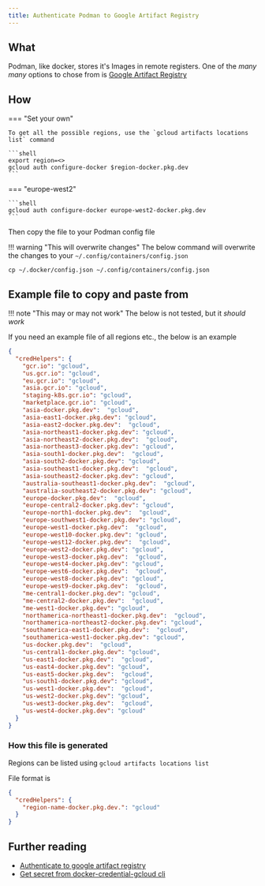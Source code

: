 ```yaml
---
title: Authenticate Podman to Google Artifact Registry
---
```


## What

Podman, like docker, stores it's Images in remote registers. One of the _many many_ options to chose from is [Google Artifact Registry](https://cloud.google.com/artifact-registry/docs)

## How

=== "Set your own"

    To get all the possible regions, use the `gcloud artifacts locations list` command

    ```shell
    export region=<>
    gcloud auth configure-docker $region-docker.pkg.dev
    ```

=== "europe-west2"

    ```shell
    gcloud auth configure-docker europe-west2-docker.pkg.dev
    ```

Then copy the file to your Podman config file

!!! warning "This will overwrite changes"
    The below command will overwrite the changes to your `~/.config/containers/config.json`

```shell
cp ~/.docker/config.json ~/.config/containers/config.json
```

## Example file to copy and paste from

!!! note "This may or may not work"
    The below is not tested, but it _should work_

If you need an example file of all regions etc., the below is an example

```json
{
  "credHelpers": {
    "gcr.io": "gcloud",
    "us.gcr.io": "gcloud",
    "eu.gcr.io": "gcloud",
    "asia.gcr.io": "gcloud",
    "staging-k8s.gcr.io": "gcloud",
    "marketplace.gcr.io": "gcloud",
    "asia-docker.pkg.dev":  "gcloud",
    "asia-east1-docker.pkg.dev": "gcloud",
    "asia-east2-docker.pkg.dev":  "gcloud",
    "asia-northeast1-docker.pkg.dev": "gcloud",
    "asia-northeast2-docker.pkg.dev":  "gcloud",
    "asia-northeast3-docker.pkg.dev": "gcloud",
    "asia-south1-docker.pkg.dev":  "gcloud",
    "asia-south2-docker.pkg.dev": "gcloud",
    "asia-southeast1-docker.pkg.dev":  "gcloud",
    "asia-southeast2-docker.pkg.dev": "gcloud",
    "australia-southeast1-docker.pkg.dev":  "gcloud",
    "australia-southeast2-docker.pkg.dev": "gcloud",
    "europe-docker.pkg.dev":  "gcloud",
    "europe-central2-docker.pkg.dev": "gcloud",
    "europe-north1-docker.pkg.dev":  "gcloud",
    "europe-southwest1-docker.pkg.dev": "gcloud",
    "europe-west1-docker.pkg.dev":  "gcloud",
    "europe-west10-docker.pkg.dev": "gcloud",
    "europe-west12-docker.pkg.dev":  "gcloud",
    "europe-west2-docker.pkg.dev": "gcloud",
    "europe-west3-docker.pkg.dev":  "gcloud",
    "europe-west4-docker.pkg.dev": "gcloud",
    "europe-west6-docker.pkg.dev":  "gcloud",
    "europe-west8-docker.pkg.dev": "gcloud",
    "europe-west9-docker.pkg.dev":  "gcloud",
    "me-central1-docker.pkg.dev": "gcloud",
    "me-central2-docker.pkg.dev":  "gcloud",
    "me-west1-docker.pkg.dev": "gcloud",
    "northamerica-northeast1-docker.pkg.dev":  "gcloud",
    "northamerica-northeast2-docker.pkg.dev": "gcloud",
    "southamerica-east1-docker.pkg.dev":  "gcloud",
    "southamerica-west1-docker.pkg.dev": "gcloud",
    "us-docker.pkg.dev":  "gcloud",
    "us-central1-docker.pkg.dev": "gcloud",
    "us-east1-docker.pkg.dev":  "gcloud",
    "us-east4-docker.pkg.dev": "gcloud",
    "us-east5-docker.pkg.dev":  "gcloud",
    "us-south1-docker.pkg.dev": "gcloud",
    "us-west1-docker.pkg.dev":  "gcloud",
    "us-west2-docker.pkg.dev": "gcloud",
    "us-west3-docker.pkg.dev":  "gcloud",
    "us-west4-docker.pkg.dev": "gcloud"
  }
}
```

### How this file is generated

Regions can be listed using `gcloud artifacts locations list`

File format is

```json
{
  "credHelpers": {
    "region-name-docker.pkg.dev.": "gcloud"
  }
}
```

## Further reading

* [Authenticate to google artifact registry](../../cloud/gcp/authenticate-to-google-artifact-registry.md)
* [Get secret from docker-credential-gcloud cli](../../cloud/gcp/get-secret-from-docker-credential-gcloud-cli.md)

